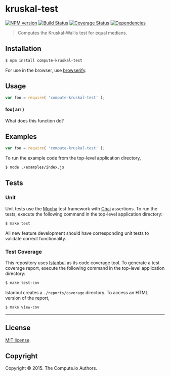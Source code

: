 kruskal-test
===
[![NPM version][npm-image]][npm-url] [![Build Status][travis-image]][travis-url] [![Coverage Status][coveralls-image]][coveralls-url] [![Dependencies][dependencies-image]][dependencies-url]

> Computes the Kruskal-Wallis test for equal medians.


## Installation

``` bash
$ npm install compute-kruskal-test
```

For use in the browser, use [browserify](https://github.com/substack/node-browserify).


## Usage

``` javascript
var foo = require( 'compute-kruskal-test' );
```

#### foo( arr )

What does this function do?


## Examples

``` javascript
var foo = require( 'compute-kruskal-test' );
```

To run the example code from the top-level application directory,

``` bash
$ node ./examples/index.js
```


## Tests

### Unit

Unit tests use the [Mocha](http://mochajs.org/) test framework with [Chai](http://chaijs.com) assertions. To run the tests, execute the following command in the top-level application directory:

``` bash
$ make test
```

All new feature development should have corresponding unit tests to validate correct functionality.


### Test Coverage

This repository uses [Istanbul](https://github.com/gotwarlost/istanbul) as its code coverage tool. To generate a test coverage report, execute the following command in the top-level application directory:

``` bash
$ make test-cov
```

Istanbul creates a `./reports/coverage` directory. To access an HTML version of the report,

``` bash
$ make view-cov
```


---
## License

[MIT license](http://opensource.org/licenses/MIT).


## Copyright

Copyright &copy; 2015. The Compute.io Authors.


[npm-image]: http://img.shields.io/npm/v/compute-kruskal-test.svg
[npm-url]: https://npmjs.org/package/compute-kruskal-test

[travis-image]: http://img.shields.io/travis/compute-io/kruskal-test/master.svg
[travis-url]: https://travis-ci.org/compute-io/kruskal-test

[coveralls-image]: https://img.shields.io/coveralls/compute-io/kruskal-test/master.svg
[coveralls-url]: https://coveralls.io/r/compute-io/kruskal-test?branch=master

[dependencies-image]: http://img.shields.io/david/compute-io/kruskal-test.svg
[dependencies-url]: https://david-dm.org/compute-io/kruskal-test

[dev-dependencies-image]: http://img.shields.io/david/dev/compute-io/kruskal-test.svg
[dev-dependencies-url]: https://david-dm.org/dev/compute-io/kruskal-test

[github-issues-image]: http://img.shields.io/github/issues/compute-io/kruskal-test.svg
[github-issues-url]: https://github.com/compute-io/kruskal-test/issues
